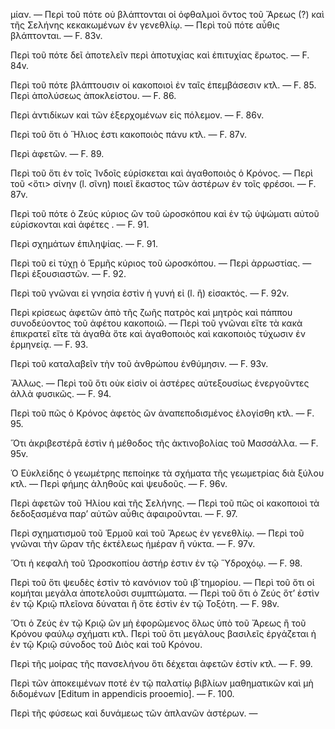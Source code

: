 μίαν. — Περὶ τοῦ πότε οὐ βλάπτονται οἱ ὀφθαλμοὶ ὄντος τοῦ Ἄρεως (?) καὶ τῆς Σελήνης κεκακωμένων ἐν γενεθλίῳ. — Περὶ τοῦ πότε αὖθις βλάπτονται. — F. 83v.

Περὶ τοῦ πότε δεῖ ἀποτελεῖν περὶ ἀποτυχίας καὶ ἐπιτυχίας ἔρωτος. — F. 84v.

Περὶ τοῦ πότε βλάπτουσιν οἱ κακοποιοὶ ἐν ταῖς ἐπεμβάσεσιν κτλ. — F. 85. Περὶ ἀπολύσεως ἀποκλείστου. — F. 86.

Περὶ ἀντιδίκων καὶ τῶν ἐξερχομένων εἰς πόλεμον. — F. 86v.

Περὶ τοῦ ὅτι ὁ Ἥλιος ἐστι κακοποιὸς πάνυ κτλ. — F. 87v.

Περὶ ἀφετῶν. — F. 89.

Περὶ τοῦ ὅτι ἐν τοῖς Ἰνδοῖς εὑρίσκεται καὶ ἀγαθοποιὸς ὁ Κρόνος. — Περὶ τοῦ <ὅτι> σίνην (l. σῖνη) ποιεῖ ἕκαστος τῶν ἀστέρων ἐν τοῖς φρέσοι. — F. 87v.

Περὶ τοῦ πότε ὁ Ζεύς κύριος ὢν τοῦ ὡροσκόπου καὶ ἐν τῷ ὑψώματι αὐτοῦ εὑρίσκονται καὶ ἀφέτες <sic>. — F. 91.

Περὶ σχημάτων ἐπιληψίας. — F. 91.

Περὶ τοῦ εἰ τύχῃ ὁ Ἑρμῆς κύριος τοῦ ὡροσκόπου. — Περὶ ἀρρωστίας. — Περὶ ἐξουσιαστῶν. — F. 92.

Περὶ τοῦ γνῶναι εἰ γνησία ἐστὶν ἡ γυνή εἰ (l. ἢ) εἰσακτός. — F. 92v.

Περὶ κρίσεως ἀφετῶν ἀπὸ τῆς ζωῆς πατρὸς καὶ μητρὸς καὶ πάππου συνοδεύοντος τοῦ ἀφέτου κακοποιῶ. — Περὶ τοῦ γνῶναι εἴτε τὰ κακὰ ἐπικρατεῖ εἴτε τὰ ἀγαθὰ ὅτε καὶ ἀγαθοποιὸς καὶ κακοποιὸς τύχωσιν ἐν ἐρμηνείᾳ. — F. 93.

Περὶ τοῦ καταλαβεῖν τὴν τοῦ ἀνθρώπου ἐνθύμησιν. — F. 93v.

Ἄλλως. — Περὶ τοῦ ὅτι οὐκ εἰσὶν οἱ ἀστέρες αὐτεξουσίως ἐνεργοῦντες ἀλλὰ φυσικῶς. — F. 94.

Περὶ τοῦ πῶς ὁ Κρόνος ἀφετὸς ὢν ἀναπεποδισμένος ἐλογίσθη κτλ. — F. 95.

Ὅτι ἀκριβεστέρᾱ ἐστὶν ἡ μέθοδος τῆς ἀκτινοβολίας τοῦ Μασσάλλα. — F. 95v.

Ὁ Εὐκλείδης ὁ γεωμέτρης πεποίηκε τὰ σχήματα τῆς γεωμετρίας διὰ ξύλου κτλ. — Περὶ φήμης ἀληθοῦς καὶ ψευδοῦς. — F. 96v.

Περὶ ἀφετῶν τοῦ Ἡλίου καὶ τῆς Σελήνης. — Περὶ τοῦ πῶς οἱ κακοποιοὶ τὰ δεδοξασμένα παρ’ αὐτῶν αὖθις ἀφαιροῦνται. — F. 97.

Περὶ σχηματισμοῦ τοῦ Ἑρμοῦ καὶ τοῦ Ἄρεως ἐν γενεθλίῳ. — Περὶ τοῦ γνῶναι τὴν ὥραν τῆς ἐκτέλεως ἡμέραν ἢ νύκτα. — F. 97v.

Ὅτι ἡ κεφαλὴ τοῦ Ὡροσκοπίου ἀστήρ ἐστιν ἐν τῷ Ὕδροχόῳ. — F. 98.

Περὶ τοῦ ὅτι ψευδὲς ἐστὶν τὸ κανόνιον τοῦ ιβ΄τημορίου. — Περὶ τοῦ ὅτι οἱ κομήται μεγάλα ἀποτελοῦσι συμπτώματα. — Περὶ τοῦ ὅτι ὁ Ζεύς ὅτ’ ἐστὶν ἐν τῷ Κριῷ πλεῖονα δύναται ἢ ὅτε ἐστὶν ἐν τῷ Τοξότη. — F. 98v.

Ὅτι ὁ Ζεύς ἐν τῷ Κριῷ ὢν μὴ ἐφορῶμενος ὅλως ὑπὸ τοῦ Ἄρεως ἢ τοῦ Κρόνου φαύλῳ σχήματι κτλ. Περὶ τοῦ ὅτι μεγάλους βασιλεῖς ἐργάζεται ἡ ἐν τῷ Κριῷ σύνοδος τοῦ Διὸς καὶ τοῦ Κρόνου.

Περὶ τῆς μοίρας τῆς πανσελήνου ὅτι δέχεται ἀφετῶν ἐστίν κτλ. — F. 99.

Περὶ τῶν ἀποκειμένων ποτέ ἐν τῷ παλατίῳ βιβλίων μαθηματικῶν καὶ μὴ διδομένων [Editum in appendicis prooemio]. — F. 100.

Περὶ τῆς φύσεως καὶ δυνάμεως τῶν ἁπλανῶν ἀστέρων. —